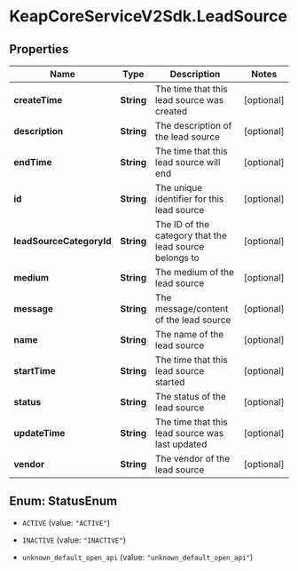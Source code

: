 # KeapCoreServiceV2Sdk.LeadSource

## Properties

Name | Type | Description | Notes
------------ | ------------- | ------------- | -------------
**createTime** | **String** | The time that this lead source was created | [optional] 
**description** | **String** | The description of the lead source | [optional] 
**endTime** | **String** | The time that this lead source will end | [optional] 
**id** | **String** | The unique identifier for this lead source | [optional] 
**leadSourceCategoryId** | **String** | The ID of the category that the lead source belongs to | [optional] 
**medium** | **String** | The medium of the lead source | [optional] 
**message** | **String** | The message/content of the lead source | [optional] 
**name** | **String** | The name of the lead source | [optional] 
**startTime** | **String** | The time that this lead source started | [optional] 
**status** | **String** | The status of the lead source | [optional] 
**updateTime** | **String** | The time that this lead source was last updated | [optional] 
**vendor** | **String** | The vendor of the lead source | [optional] 



## Enum: StatusEnum


* `ACTIVE` (value: `"ACTIVE"`)

* `INACTIVE` (value: `"INACTIVE"`)

* `unknown_default_open_api` (value: `"unknown_default_open_api"`)




